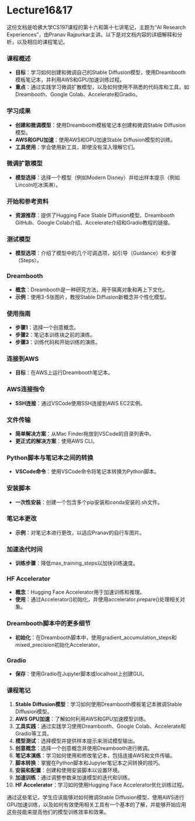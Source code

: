 # Lecture16&17

这份文档是哈佛大学CS197课程的第十六和第十七讲笔记，主题为“AI Research Experiences”，由Pranav Rajpurkar主讲。以下是对文档内容的详细解释和分析，以及相应的课程笔记。

### 课程概述
- **目标**：学习如何创建和微调自己的Stable Diffusion模型，使用Dreambooth模板笔记本，并利用AWS和GPU加速训练过程。
- **重点**：通过实践学习微调扩散模型，以及如何使用不熟悉的代码库和工具，如Dreambooth、Google Colab、Accelerate和Gradio。

### 学习成果
- **创建和微调模型**：使用Dreambooth模板笔记本创建和微调Stable Diffusion模型。
- **AWS和GPU加速**：使用AWS和GPU加速Stable Diffusion模型的训练。
- **工具使用**：学会使用新工具，即使没有深入理解它们。

### 微调扩散模型
- **模型选择**：选择一个模型（例如Modern Disney）并给出样本提示（例如Lincoln吃冰淇淋）。

### 开始和参考资料
- **资源推荐**：提供了Hugging Face Stable Diffusion模型、Dreambooth GitHub、Google Colab介绍、Accelerate介绍和Gradio教程的链接。

### 测试模型
- **模型选项**：介绍了模型中的几个可调选项，如引导（Guidance）和步骤（Steps）。

### Dreambooth
- **概念**：Dreambooth是一种研究方法，用于隔离对象和再上下文化。
- **示例**：使用3-5张图片，教授Stable Diffusion新概念并个性化模型。

### 使用指南
- **步骤1**：选择一个创意概念。
- **步骤2**：笔记本训练块之前的演练。
- **步骤3**：训练代码和开始训练的演练。

### 连接到AWS
- **目标**：在AWS上运行Dreambooth笔记本。

### AWS连接指令
- **SSH连接**：通过VSCode使用SSH连接到AWS EC2实例。

### 文件传输
- **简单解决方案**：从Mac Finder拖放到VSCode的目录列表中。
- **更正式的解决方案**：使用AWS CLI。

### Python脚本与笔记本之间的转换
- **VSCode命令**：使用VSCode命令将笔记本转换为Python脚本。

### 安装脚本
- **一次性安装**：创建一个包含多个pip安装和conda安装的.sh文件。

### 笔记本更改
- **示例**：对笔记本进行更改，以适应Pranav的自行车图片。

### 加速迭代时间
- **训练步骤**：降低max_training_steps以加快训练速度。

### HF Accelerator
- **概念**：Hugging Face Accelerator用于加速训练和推理。
- **使用**：通过Accelerator()初始化，并使用accelerator.prepare()处理相关对象。

### Dreambooth脚本中的更多细节
- **初始化**：在Dreambooth脚本中，使用gradient_accumulation_steps和mixed_precision初始化Accelerator。

### Gradio
- **保存**：使用Gradio在Jupyter脚本或localhost上创建GUI。

### 课程笔记
1. **Stable Diffusion模型**：学习如何使用Dreambooth模板笔记本微调Stable Diffusion模型。
2. **AWS GPU加速**：了解如何利用AWS和GPU加速模型训练。
3. **工具实践**：通过实践学习使用Dreambooth、Google Colab、Accelerate和Gradio等工具。
4. **模型测试**：选择模型并提供样本提示来测试模型输出。
5. **创意概念**：选择一个创意概念并使用Dreambooth进行微调。
6. **笔记本演练**：学习如何使用和修改笔记本，包括连接AWS和文件传输。
7. **脚本转换**：掌握在Python脚本和Jupyter笔记本之间转换的技巧。
8. **安装和配置**：创建和使用安装脚本以设置环境。
9. **加速训练**：通过调整参数来加速模型的迭代和训练。
10. **HF Accelerator**：学习如何使用Hugging Face Accelerator优化训练过程。

通过这些笔记，学生应该能够对如何微调Stable Diffusion模型、使用AWS进行GPU加速训练，以及如何有效使用相关工具有一个基本的了解，并能够开始应用这些技能来提高他们的模型训练效率和效果。